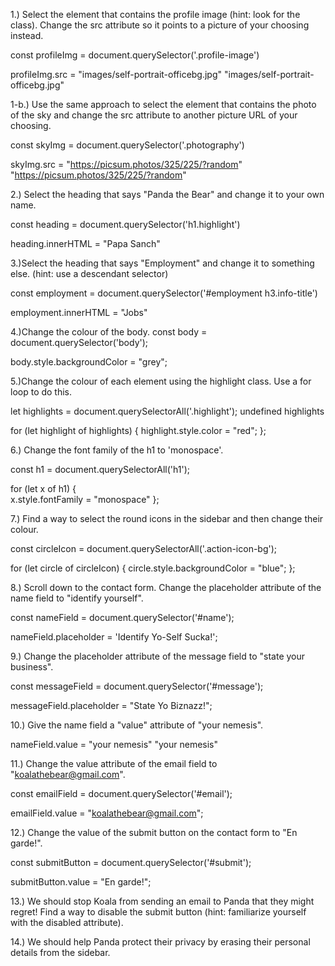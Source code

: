 1.) Select the element that contains the profile image (hint: look for the class). Change the src attribute so it points to a picture of your choosing instead.

const profileImg = document.querySelector('.profile-image')


profileImg.src = "images/self-portrait-officebg.jpg"
"images/self-portrait-officebg.jpg"


1-b.) Use the same approach to select the element that contains the photo of the sky and change the src attribute to another picture URL of your choosing.

const skyImg = document.querySelector('.photography')

skyImg.src = "https://picsum.photos/325/225/?random"
"https://picsum.photos/325/225/?random"

2.) Select the heading that says "Panda the Bear" and change it to your own name.

const heading = document.querySelector('h1.highlight')

heading.innerHTML = "Papa Sanch"



3.)Select the heading that says "Employment" and change it to something else. (hint: use a descendant selector)

const employment = document.querySelector('#employment h3.info-title')

employment.innerHTML = "Jobs"

4.)Change the colour of the body.
const body = document.querySelector('body');

body.style.backgroundColor = "grey";




5.)Change the colour of each element using the highlight class. Use a for loop to do this.


let highlights = document.querySelectorAll('.highlight');
undefined
highlights

for (let highlight of highlights) {
    highlight.style.color = "red";
};



6.) Change the font family of the h1 to 'monospace'.

const h1 = document.querySelectorAll('h1');

for (let x of h1) {  
    x.style.fontFamily = "monospace"
};


7.) Find a way to select the round icons in the sidebar and then change their colour.

const circleIcon = document.querySelectorAll('.action-icon-bg');

for (let circle of circleIcon) {
    circle.style.backgroundColor = "blue";
};




8.) Scroll down to the contact form. Change the placeholder attribute of the name field to "identify yourself".

const nameField = document.querySelector('#name');

nameField.placeholder = 'Identify Yo-Self Sucka!';



9.) Change the placeholder attribute of the message field to "state your business".

const messageField = document.querySelector('#message');

messageField.placeholder = "State Yo Biznazz!";



10.) Give the name field a "value" attribute of "your nemesis".

nameField.value = "your nemesis"
"your nemesis"


11.) Change the value attribute of the email field to "koalathebear@gmail.com".

const emailField = document.querySelector('#email');

emailField.value = "koalathebear@gmail.com";

12.) Change the value of the submit button on the contact form to "En garde!".

const submitButton = document.querySelector('#submit');

submitButton.value = "En garde!";


13.) We should stop Koala from sending an email to Panda that they might regret! Find a way to disable the submit button (hint: familiarize yourself with the disabled attribute).



14.) We should help Panda protect their privacy by erasing their personal details from the sidebar.
